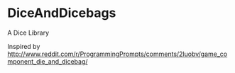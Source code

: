DiceAndDicebags
===============

A Dice Library

Inspired by http://www.reddit.com/r/ProgrammingPrompts/comments/2luobv/game_component_die_and_dicebag/

